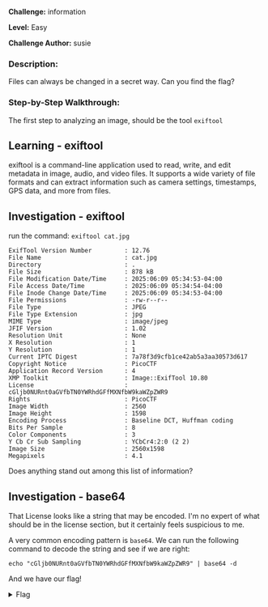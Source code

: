 **Challenge:** information

**Level:** Easy

**Challenge Author:** susie

### Description: 
Files can always be changed in a secret way. Can you find the flag?

### Step-by-Step Walkthrough:
The first step to analyzing an image, should be the tool `exiftool`

## Learning - exiftool
exiftool is a command-line application used to read, write, and edit metadata in image, audio, and video files. It supports a wide variety of file formats and can extract information such as camera settings, timestamps, GPS data, and more from files.

## Investigation - exiftool
run the command: `exiftool cat.jpg`

```
ExifTool Version Number         : 12.76
File Name                       : cat.jpg
Directory                       : .
File Size                       : 878 kB
File Modification Date/Time     : 2025:06:09 05:34:53-04:00
File Access Date/Time           : 2025:06:09 05:34:54-04:00
File Inode Change Date/Time     : 2025:06:09 05:34:53-04:00
File Permissions                : -rw-r--r--
File Type                       : JPEG
File Type Extension             : jpg
MIME Type                       : image/jpeg
JFIF Version                    : 1.02
Resolution Unit                 : None
X Resolution                    : 1
Y Resolution                    : 1
Current IPTC Digest             : 7a78f3d9cfb1ce42ab5a3aa30573d617
Copyright Notice                : PicoCTF
Application Record Version      : 4
XMP Toolkit                     : Image::ExifTool 10.80
License                         : cGljb0NURnt0aGVfbTN0YWRhdGFfMXNfbW9kaWZpZWR9
Rights                          : PicoCTF
Image Width                     : 2560
Image Height                    : 1598
Encoding Process                : Baseline DCT, Huffman coding
Bits Per Sample                 : 8
Color Components                : 3
Y Cb Cr Sub Sampling            : YCbCr4:2:0 (2 2)
Image Size                      : 2560x1598
Megapixels                      : 4.1
```

Does anything stand out among this list of information?

## Investigation - base64
That License looks like a string that may be encoded. I'm no expert of what should be in the license section, but it certainly feels suspicious to me.

A very common encoding pattern is `base64`. We can run the following command to decode the string and see if we are right:

`echo "cGljb0NURnt0aGVfbTN0YWRhdGFfMXNfbW9kaWZpZWR9" | base64 -d`

And we have our flag!

<details><summary>Flag</summary>
    <pre>
    picoCTF{the_m3tadata_1s_modified}
    </pre>
   </details>